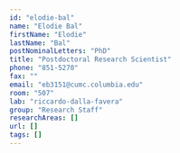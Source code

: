 ```yaml
---
id: "elodie-bal"
name: "Elodie Bal"
firstName: "Elodie"
lastName: "Bal"
postNominalLetters: "PhD"
title: "Postdoctoral Research Scientist"
phone: "851-5270"
fax: ""
email: "eb3151@cumc.columbia.edu"
room: "507"
lab: "riccardo-dalla-favera"
group: "Research Staff"
researchAreas: []
url: []
tags: []
---
```

